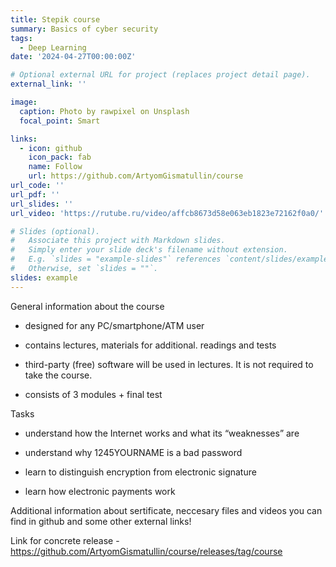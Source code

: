 ```yaml
---
title: Stepik course
summary: Basics of cyber security
tags:
  - Deep Learning
date: '2024-04-27T00:00:00Z'

# Optional external URL for project (replaces project detail page).
external_link: ''

image:
  caption: Photo by rawpixel on Unsplash
  focal_point: Smart

links:
  - icon: github
    icon_pack: fab
    name: Follow
    url: https://github.com/ArtyomGismatullin/course
url_code: ''
url_pdf: ''
url_slides: ''
url_video: 'https://rutube.ru/video/affcb8673d58e063eb1823e72162f0a0/'

# Slides (optional).
#   Associate this project with Markdown slides.
#   Simply enter your slide deck's filename without extension.
#   E.g. `slides = "example-slides"` references `content/slides/example-slides.md`.
#   Otherwise, set `slides = ""`.
slides: example
---
```




General information about the course

- designed for any PC/smartphone/ATM user

- contains lectures, materials for additional. readings and tests

- third-party (free) software will be used in lectures. It is not required to take the course.

- consists of 3 modules + final test

 

Tasks

- understand how the Internet works and what its “weaknesses” are

- understand why 1245YOURNAME is a bad password

- learn to distinguish encryption from electronic signature

- learn how electronic payments work


Additional information about sertificate, neccesary files and videos you can find in github and some other external links!

Link for concrete release - https://github.com/ArtyomGismatullin/course/releases/tag/course


